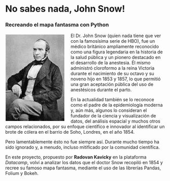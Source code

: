 # No sabes nada, John Snow! 

### Recreando el mapa fantasma con Python

<p><img style="float: left;margin:5px 20px 5px 1px" src="/img/john_snow.jpg"></p>
<p>El Dr. John Snow (quien nada tiene que ver con la famosísima serie de HBO), fue un médico británico ampliamente reconocido como una figura legendaria en la historia de la salud pública y un pionero destacado en el desarrollo de la anestesia. Él mismo administró cloroformo a la reina Victoria durante el nacimiento de su octavo y su noveno hijo en 1853 y 1857, lo que permitió una gran aceptación pública del uso de anestésicos durante el parto.</p>
<p>En la actualidad también se lo reconoce como el padre de la epidemiología moderna y, aún más, algunos lo consideran el fundador de la ciencia y visualización de datos, del análisis espacial y muchos otros campos relacionados, por su enfoque científico e innovador al identificar un brote de cólera en el barrio de Soho, Londres, en el año 1854.</p>

Pero lamentablemente ésto no fue siempre así. Durante mucho tiempo ha sido ignorado y, a menudo, incluso mitificado por la comunidad científica.

En este proyecto, propuesto por **Radovan Kavicky** en la plataforma *Datacamp*, volví a analizar los datos que el doctor Snow recopiló en 1854 y recree su famoso mapa fantasma, mediante el uso de las librerías Pandas, Folium y Bokeh.
